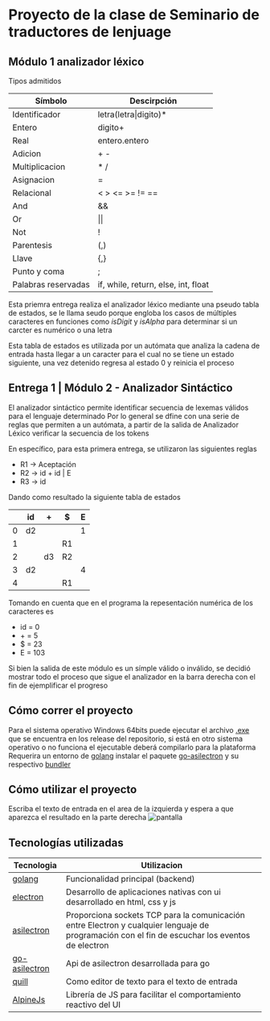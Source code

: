 # Proyecto de la clase de Seminario de traductores de lenjuage

## Módulo 1 analizador léxico

Tipos admitidos

| Símbolo             | Descirpción                         |
| ------------------- | ----------------------------------- |
| Identificador       | letra(letra\|digito)\*              |
| Entero              | digito+                             |
| Real                | entero.entero                       |
| Adicion             | + -                                 |
| Multiplicacion      | \* /                                |
| Asignacion          | =                                   |
| Relacional          | < > <= >= != ==                     |
| And                 | &&                                  |
| Or                  | \|\|                                |
| Not                 | !                                   |
| Parentesis          | (,)                                 |
| Llave               | {,}                                 |
| Punto y coma        | ;                                   |
| Palabras reservadas | if, while, return, else, int, float |

Esta priemra entrega realiza el analizador léxico mediante una pseudo tabla de estados, se le llama seudo porque engloba los casos de múltiples caracteres en funciones como _isDigit_ y _isAlpha_ para determinar si un carcter es numérico o una letra

Esta tabla de estados es utilizada por un autómata que analiza la cadena de entrada hasta llegar a un caracter para el cual no se tiene un estado siguiente, una vez detenido regresa al estado 0 y reinicia el proceso

## Entrega 1 | Módulo 2 - Analizador Sintáctico

El analizador sintáctico permite identificar secuencia de lexemas válidos para el lenguaje determinado
Por lo general se dfine con una serie de reglas que permiten a un autómata, a partir de la salida de Analizador Léxico verificar la secuencia de los tokens

En específico, para esta primera entrega, se utilizaron las siguientes reglas

- R1 -> Aceptación
- R2 -> id + id | E
- R3 -> id

Dando como resultado la siguiente tabla de estados

|     | id  | +   | $   | E   |
| --- | --- | --- | --- | --- |
| 0   | d2  |     |     | 1   |
| 1   |     |     | R1  |     |
| 2   |     | d3  | R2  |     |
| 3   | d2  |     |     | 4   |
| 4   |     |     | R1  |     |

Tomando en cuenta que en el programa la repesentación numérica de los caracteres es

- id = 0
- \+ = 5
- $ = 23
- E = 103

Si bien la salida de este módulo es un símple válido o inválido, se decidió mostrar todo el proceso que sigue el analizador en la barra derecha con el fin de ejemplificar el progreso

## Cómo correr el proyecto

Para el sistema operativo Windows 64bits puede ejecutar el archivo [.exe](https://github.com/Fairbrook/Traductor/releases/tag/v0.1-alpha.2) que se encuentra en los release del repositorio, si está en otro sistema operativo o no funciona el ejecutable deberá compilarlo para la plataforma
Requerira un entorno de [golang](https://golang.org/)
instalar el paquete [go-asilectron](https://github.com/asticode/go-astilectron) y su respectivo [bundler](https://github.com/asticode/go-astilectron-bundler)

## Cómo utilizar el proyecto

Escriba el texto de entrada en el area de la izquierda y espera a que aparezca el resultado en la parte derecha
![pantalla](https://i.ibb.co/PNWmZPH/Screenshot-2.png)

## Tecnologías utilizadas

| Tecnologia                                                  | Utilizacion                                                                                                                                     |
| ----------------------------------------------------------- | ----------------------------------------------------------------------------------------------------------------------------------------------- |
| [golang](https://golang.org/)                               | Funcionalidad principal (backend)                                                                                                               |
| [electron](https://www.electronjs.org/)                     | Desarrollo de aplicaciones nativas con ui desarrollado en html, css y js                                                                        |
| [asilectron](https://github.com/asticode/astilectron)       | Proporciona sockets TCP para la comunicación entre Electron y cualquier lenguaje de programación con el fin de escuchar los eventos de electron |
| [go-asilectron](https://github.com/asticode/go-astilectron) | Api de asilectron desarrollada para go                                                                                                          |
| [quill](https://quilljs.com/)                               | Como editor de texto para el texto de entrada                                                                                                   |
| [AlpineJs](https://alpinejs.dev/)                           | Librería de JS para facilitar el comportamiento reactivo del UI                                                                                 |
